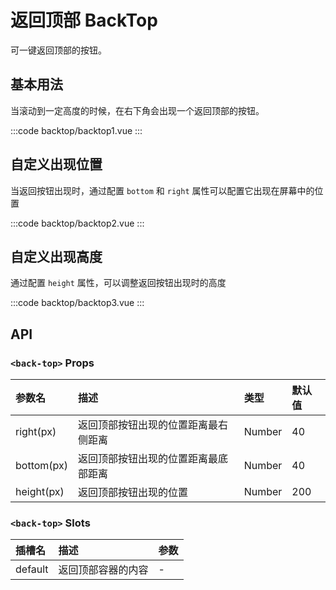 # 返回顶部 BackTop

可一键返回顶部的按钮。

## 基本用法

当滚动到一定高度的时候，在右下角会出现一个返回顶部的按钮。

:::code backtop/backtop1.vue
:::

## 自定义出现位置

当返回按钮出现时，通过配置 `bottom` 和 `right` 属性可以配置它出现在屏幕中的位置

:::code backtop/backtop2.vue
:::

## 自定义出现高度

通过配置 `height` 属性，可以调整返回按钮出现时的高度

:::code backtop/backtop3.vue
:::

## API

### `<back-top>` Props

| 参数名     | 描述                                 | 类型   | 默认值 |
| :--------- | :----------------------------------- | :----- | :----- |
| right(px)  | 返回顶部按钮出现的位置距离最右侧距离 | Number | 40     |
| bottom(px) | 返回顶部按钮出现的位置距离最底部距离 | Number | 40     |
| height(px) | 返回顶部按钮出现的位置               | Number | 200    |

### `<back-top>` Slots

| 插槽名  | 描述               | 参数 |
| :------ | :----------------- | :--- |
| default | 返回顶部容器的内容 | -    |
